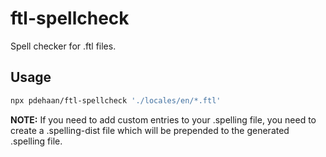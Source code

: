 # ftl-spellcheck

Spell checker for .ftl files.

## Usage

```sh
npx pdehaan/ftl-spellcheck './locales/en/*.ftl'
```

**NOTE:** If you need to add custom entries to your .spelling file, you need to create a .spelling-dist file which will be prepended to the generated .spelling file.
